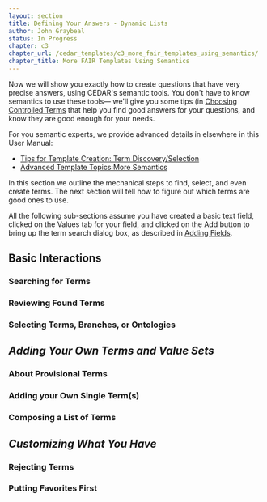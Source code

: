```yaml
---
layout: section
title: Defining Your Answers - Dynamic Lists
author: John Graybeal
status: In Progress
chapter: c3
chapter_url: /cedar_templates/c3_more_fair_templates_using_semantics/
chapter_title: More FAIR Templates Using Semantics
---
```


Now we will show you exactly how to create questions 
that have very precise answers, using CEDAR's semantic tools.
You don't have to know semantics to use these tools—
we'll give you some tips (in [Choosing Controlled Terms](https://metadatacenter.github.io/cedar-manual/sections/c3/3_choosing_controlled_terms/) that help you find good answers for your questions,
and know they are good enough for your needs.

For you semantic experts, we provide advanced details in elsewhere in this User Manual:
* [Tips for Template Creation: Term Discovery/Selection](https://metadatacenter.github.io/cedar-manual/sections/c5/term_discovery_selection/)
* [Advanced Template Topics:More Semantics](https://metadatacenter.github.io/cedar-manual/sections/c4/more_semantics/)

In this section we outline the mechanical steps to find, select, and even create terms. 
The next section will tell how to figure out which terms are good ones to use.

All the following sub-sections assume you have created a basic text field, 
clicked on the Values tab for your field,
and clicked on the Add button to bring up the term search dialog box, 
as described in [Adding Fields](https://metadatacenter.github.io/cedar-manual/sections/c2/2_adding_fields/).

## Basic Interactions

### Searching for Terms


### Reviewing Found Terms


### Selecting Terms, Branches, or Ontologies



## *Adding Your Own Terms and Value Sets*

### About Provisional Terms

### Adding your Own Single Term(s)


### Composing a List of Terms

## *Customizing What You Have*

### Rejecting Terms

### Putting Favorites First
